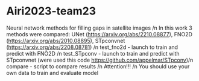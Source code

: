 # Airi2023-team23
Neural network methods for filling gaps in satellite images /n
In this work 3 methods were compared: UNet (https://arxiv.org/abs/2210.08877), FNO2D (https://arxiv.org/abs/2010.08895), STpconvnet (https://arxiv.org/abs/2208.08781) /n
test_fno2d - launch to train and predict with FNO2D /n
test_STpconv - launch to train and predict with STpconvnet (were used this code https://github.com/appelmar/STpconv)/n
compare - script to compare results /n
Attention!!! /n
You should use your own data to train and evaluate model
